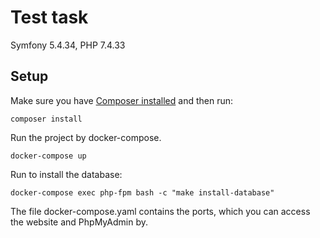 # Test task
Symfony 5.4.34, PHP 7.4.33

## Setup

Make sure you have [Composer installed](https://getcomposer.org/download/)
and then run:
```
composer install
```
Run the project by docker-compose.
```
docker-compose up
```
Run to install the database:
```
docker-compose exec php-fpm bash -c "make install-database"
```
The file docker-compose.yaml contains the ports, which you can access the website and PhpMyAdmin by.


